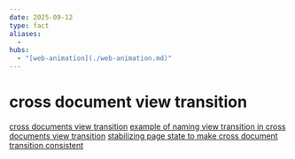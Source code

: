 ```yaml
---
date: 2025-09-12
type: fact
aliases:
  -
hubs:
  - "[web-animation](./web-animation.md)"
---
```


# cross document view transition

[cross documents view transition](./2025-09-12_cross-documents-view-transition.md)
[example of naming view transition in cross documents view transition](./2025-09-12_example-of-naming-view-transition-in-cross-documents-view-transition.md)
[stabilizing page state to make cross document transition consistent](./2025-09-12_stabilizing-page-state-to-make-cross-document-transition-consistent.md)

